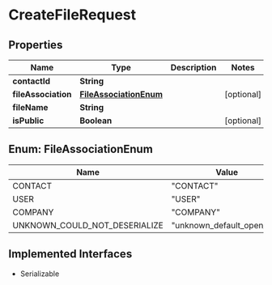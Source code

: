 

# CreateFileRequest


## Properties

| Name | Type | Description | Notes |
|------------ | ------------- | ------------- | -------------|
|**contactId** | **String** |  |  |
|**fileAssociation** | [**FileAssociationEnum**](#FileAssociationEnum) |  |  [optional] |
|**fileName** | **String** |  |  |
|**isPublic** | **Boolean** |  |  [optional] |



## Enum: FileAssociationEnum

| Name | Value |
|---- | -----|
| CONTACT | &quot;CONTACT&quot; |
| USER | &quot;USER&quot; |
| COMPANY | &quot;COMPANY&quot; |
| UNKNOWN_COULD_NOT_DESERIALIZE | &quot;unknown_default_open_api&quot; |


## Implemented Interfaces

* Serializable

